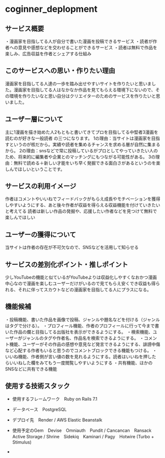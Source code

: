 # coginner_deplopment
## サービス概要
・漫画家を目指してる人が自分で書いた漫画を投稿できるサービス
・読者が作者への意見や感想などを交わせることができるサービス
・読者は無料で作品を楽しみ、広告収益を作者とシェアする仕組み

## このサービスへの思い・作りたい理由
漫画家を目指してる人達の一歩を踏み出せやすいサイトを作りたいと思いました。漫画家を目指してる人はなかなか作品を見てもらえる環境下にないので、その環境を作りたいなと思い自分はクリエイターのためのサービスを作りたいと思いました。

## ユーザー層について
主に1漫画を描き始めた人2もともと書いてきてプロを目指してる中堅者3漫画を読むのが好きな一般読者
の三つになります。
1の理由：当サイトは漫画家を目指すというのが核だから。実績や読者を集めるチャンスを求める層が自然に集まるから。
2の理由：snsなどで常に投稿しているがプロとしてやっていきたい人のため、将来的に編集者や企業とのマッチングにもつながる可能性がある。
3の理由：無料で読める＋新しい才能をいち早く発掘できる面白さがあるというのを楽しんでほしいということです。

## サービスの利用イメージ
作者はコメントやいいねでフィードバックがもらえ成長やモチベーションを獲得しやすいようにする、あと後々作者が収益を得らえる収益機能を付けていきたいと考えてる
読者は新しい作品の発掘や、応援したい作者などを見つけて無料で楽しんでほしい

## ユーザーの獲得について
当サイトは作者の存在が不可欠なので、SNSなどを活用して知らせる

## サービスの差別化ポイント・推しポイント
少しYouTubeの機能と似ているがYouTubeよりは収益化しやすくなおかつ漫画中心なので漫画を楽しむユーザーだけがいるので見てもらえ安くでき収益も得られる、それに伴ってスカウトなどの漫画家を目指してる人にプラスになる。

## 機能候補
・投稿機能、書いた作品を画像で投稿、ジャンルや題名などを付ける（ジャンルはタグで分ける）。
・プロフィール機能、作者のプロフィールに行って今まで書いた作品の爛と目指してる出版社を表示ができるようにする。
・検索機能、ユーザーがジャンルのタグや作者名、作品名を検索できるようにする。
・コメント機能、ユーザーがその作品の感想や意見など発言できるようにする、誹謗中傷など心配する作者もいると思うのでコメントブロックできる機能もつける。
・いいね機能、作者側が言い値の数を見れるようにする。読者はいいねを押したらいいねした欄をみてもう一度閲覧しやすいようにする
・共有機能、ほかのSNSなどに共有できる機能

## 使用する技術スタック
- 使用するフレームワーク　Ruby on Rails 7.1
- データベース　PostgreSQL
- デプロイ先　Render / AWS Elastic Beanstalk
- 使用予定のGem　Devise　Omniauth　Pundit / Cancancan　Ransack　Active Storage / Shrine　Sidekiq　Kaminari / Pagy　Hotwire (Turbo + Stimulus)

- 
